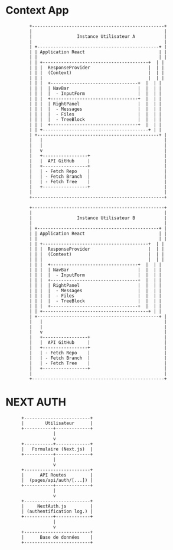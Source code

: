 
# Context App

             +--------------------------------------------------+
             |                                                  |
             |                 Instance Utilisateur A           |
             |                                                  |
             | +----------------------------------------------+ |
             | | Application React                            | |
             | |                                              | |
             | | +----------------------------------------+  | |
             | | |  ResponseProvider                      |  | |
             | | |  (Context)                             |  | |
             | | |                                        |  | |
             | | |  +---------------------------------+  |  | |
             | | |  | NavBar                          |  |  | |
             | | |  |  - InputForm                    |  |  | |
             | | |  +---------------------------------+  |  | |
             | | |  | RightPanel                      |  |  | |
             | | |  |  - Messages                     |  |  | |
             | | |  |  - Files                        |  |  | |
             | | |  |  - TreeBlock                    |  |  | |
             | | |  +---------------------------------+  |  | |
             | | +----------------------------------------+ | |
             | +----------------------------------------------+ |
             |   |                                              |
             |   |                                              |
             |   v                                              |
             |   +-----------------+                            |
             |   |  API GitHub     |                            |
             |   +-----------------+                            |
             |   | - Fetch Repo    |                            |
             |   | - Fetch Branch  |                            |
             |   | - Fetch Tree    |                            |
             |   +-----------------+                            |
             |                                                  |
             +--------------------------------------------------+

             +--------------------------------------------------+
             |                                                  |
             |                 Instance Utilisateur B           |
             |                                                  |
             | +----------------------------------------------+ |
             | | Application React                            | |
             | |                                              | |
             | | +----------------------------------------+  | |
             | | |  ResponseProvider                      |  | |
             | | |  (Context)                             |  | |
             | | |                                        |  | |
             | | |  +---------------------------------+  |  | |
             | | |  | NavBar                          |  |  | |
             | | |  |  - InputForm                    |  |  | |
             | | |  +---------------------------------+  |  | |
             | | |  | RightPanel                      |  |  | |
             | | |  |  - Messages                     |  |  | |
             | | |  |  - Files                        |  |  | |
             | | |  |  - TreeBlock                    |  |  | |
             | | |  +---------------------------------+  |  | |
             | | +----------------------------------------+ | |
             | +----------------------------------------------+ |
             |   |                                              |
             |   |                                              |
             |   v                                              |
             |   +-----------------+                            |
             |   |  API GitHub     |                            |
             |   +-----------------+                            |
             |   | - Fetch Repo    |                            |
             |   | - Fetch Branch  |                            |
             |   | - Fetch Tree    |                            |
             |   +-----------------+                            |
             |                                                  |
             +--------------------------------------------------+

# NEXT AUTH

          +-------------------------+
          |        Utilisateur      |
          +-----------+-------------+
                      |
                      v
          +-----------+-------------+
          |   Formulaire (Next.js)  |
          +-----------+-------------+
                      |
                      v
          +-------------------------+
          |      API Routes         |
          |  (pages/api/auth/[...]) |
          +-----------+-------------+
                      |
                      v
          +-------------------------+
          |     NextAuth.js         |
          | (authentification log.) |
          +-----------+-------------+
                      |
                      v
          +-------------------------+
          |      Base de données    |
          +-------------------------+
